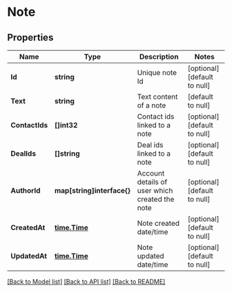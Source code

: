 # Note

## Properties
Name | Type | Description | Notes
------------ | ------------- | ------------- | -------------
**Id** | **string** | Unique note Id | [optional] [default to null]
**Text** | **string** | Text content of a note | [default to null]
**ContactIds** | **[]int32** | Contact ids linked to a note | [optional] [default to null]
**DealIds** | **[]string** | Deal ids linked to a note | [optional] [default to null]
**AuthorId** | **map[string]interface{}** | Account details of user which created the note | [optional] [default to null]
**CreatedAt** | [**time.Time**](time.Time.md) | Note created date/time | [optional] [default to null]
**UpdatedAt** | [**time.Time**](time.Time.md) | Note updated date/time | [optional] [default to null]

[[Back to Model list]](../README.md#documentation-for-models) [[Back to API list]](../README.md#documentation-for-api-endpoints) [[Back to README]](../README.md)


